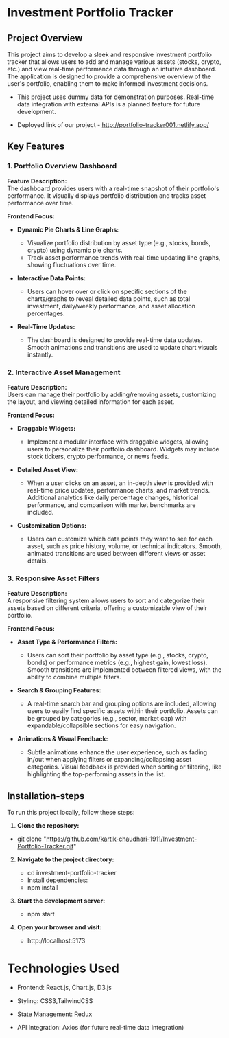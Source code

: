 # Investment Portfolio Tracker

## Project Overview

This project aims to develop a sleek and responsive investment portfolio tracker that allows users to add and manage various assets (stocks, crypto, etc.) and view real-time performance data through an intuitive dashboard. The application is designed to provide a comprehensive overview of the user's portfolio, enabling them to make informed investment decisions.

- This project uses dummy data for demonstration purposes. Real-time data integration with external APIs is a planned feature for future development.

- Deployed link of our project
      - http://portfolio-tracker001.netlify.app/

## Key Features

### 1. Portfolio Overview Dashboard

**Feature Description:**  
The dashboard provides users with a real-time snapshot of their portfolio's performance. It visually displays portfolio distribution and tracks asset performance over time.

**Frontend Focus:**
- **Dynamic Pie Charts & Line Graphs:**  
  - Visualize portfolio distribution by asset type (e.g., stocks, bonds, crypto) using dynamic pie charts.
  - Track asset performance trends with real-time updating line graphs, showing fluctuations over time.
  
- **Interactive Data Points:**  
  - Users can hover over or click on specific sections of the charts/graphs to reveal detailed data points, such as total investment, daily/weekly performance, and asset allocation percentages.
  
- **Real-Time Updates:**  
  - The dashboard is designed to provide real-time data updates. Smooth animations and transitions are used to update chart visuals instantly.

### 2. Interactive Asset Management

**Feature Description:**  
Users can manage their portfolio by adding/removing assets, customizing the layout, and viewing detailed information for each asset.

**Frontend Focus:**
- **Draggable Widgets:**  
  - Implement a modular interface with draggable widgets, allowing users to personalize their portfolio dashboard. Widgets may include stock tickers, crypto performance, or news feeds.
  
- **Detailed Asset View:**  
  - When a user clicks on an asset, an in-depth view is provided with real-time price updates, performance charts, and market trends. Additional analytics like daily percentage changes, historical performance, and comparison with market benchmarks are included.
  
- **Customization Options:**  
  - Users can customize which data points they want to see for each asset, such as price history, volume, or technical indicators. Smooth, animated transitions are used between different views or asset details.

### 3. Responsive Asset Filters

**Feature Description:**  
A responsive filtering system allows users to sort and categorize their assets based on different criteria, offering a customizable view of their portfolio.

**Frontend Focus:**
- **Asset Type & Performance Filters:**  
  - Users can sort their portfolio by asset type (e.g., stocks, crypto, bonds) or performance metrics (e.g., highest gain, lowest loss). Smooth transitions are implemented between filtered views, with the ability to combine multiple filters.
  
- **Search & Grouping Features:**  
  - A real-time search bar and grouping options are included, allowing users to easily find specific assets within their portfolio. Assets can be grouped by categories (e.g., sector, market cap) with expandable/collapsible sections for easy navigation.
  
- **Animations & Visual Feedback:**  
  - Subtle animations enhance the user experience, such as fading in/out when applying filters or expanding/collapsing asset categories. Visual feedback is provided when sorting or filtering, like highlighting the top-performing assets in the list.

## Installation-steps

To run this project locally, follow these steps:

1. **Clone the repository:**
   
  - git clone "https://github.com/kartik-chaudhari-1911/Investment-Portfolio-Tracker.git"


2. **Navigate to the project directory:**

   - cd investment-portfolio-tracker
   - Install dependencies:
   -  npm install
  
3. **Start the development server:**

   - npm start
  
4. **Open your browser and visit:**

   - http://localhost:5173


# Technologies Used

- Frontend: React.js, Chart.js, D3.js

- Styling: CSS3,TailwindCSS

- State Management: Redux

- API Integration: Axios (for future real-time data   integration)
